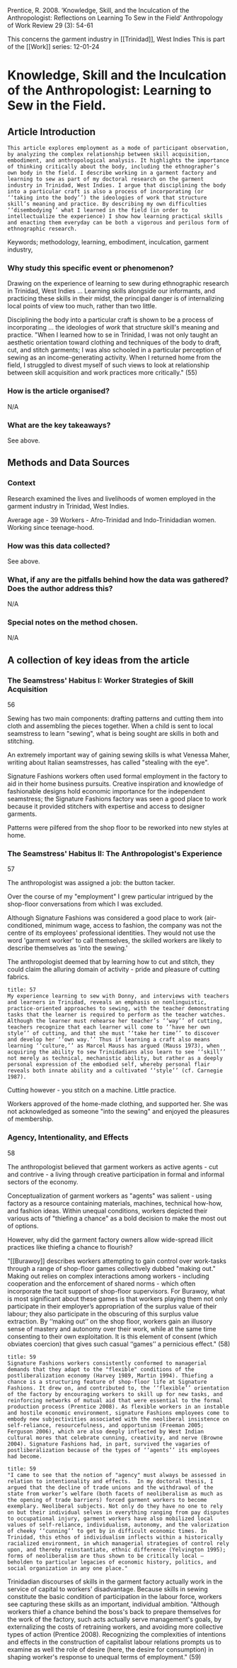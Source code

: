 Prentice, R. 2008. ‘Knowledge, Skill, and the Inculcation of the Anthropologist: Reflections on Learning To Sew in the Field’ Anthropology of Work Review 29 (3): 54-61

This concerns the garment industry in [[Trinidad]], West Indies
This is part of the [[Work]] series:
12-01-24

# Knowledge, Skill and the Inculcation of the Anthropologist: Learning to Sew in the Field.

## Article Introduction

```ad-abstract
This article explores employment as a mode of participant observation, by analyzing the complex relationship between skill acquisition, embodiment, and anthropological analysis. It highlights the importance of thinking critically about the body, including the ethnographer’s own body in the field. I describe working in a garment factory and learning to sew as part of my doctoral research on the garment industry in Trinidad, West Indies. I argue that disciplining the body into a particular craft is also a process of incorporating (or ‘‘taking into the body’’) the ideologies of work that structure skill’s meaning and practice. By describing my own difficulties ‘‘disembodying’’ what I learned in the field (in order to intellectualize the experience) I show how learning practical skills and enacting them everyday can be both a vigorous and perilous form of ethnographic research.
```

Keywords; methodology, learning, embodiment, inculcation, garment industry, 

### Why study this specific event or phenomenon?

Drawing on the experience of learning to sew during ethnographic research in Trinidad, West Indies ... Learning skills alongside our informants, and practicing these skills in their midst, the principal danger is of internalizing local points of view too much, rather than two little.

Disciplining the body into a particular craft is shown to be a process of incorporating ... the ideologies of *work* that structure skill's meaning and practice. "When I learned how to se in Trinidad, I was not only taught an aesthetic orientation toward clothing and techniques of the body to draft, cut, and stitch garments; I was also schooled in a particular perception of sewing as an income-generating activity. When I returned home from the field, I struggled to divest myself of such views to look at relationship between skill acquisition and work practices more critically." (55)

### How is the article organised?
N/A

### What are the key takeaways?
See above.

## Methods and Data Sources

### Context

Research examined the lives and livelihoods of women employed in the garment industry in Trinidad, West Indies.

Average age - 39
Workers - Afro-Trinidad and Indo-Trinidadian women.
Working since teenage-hood.

### How was this data collected?

See above.

### What, if any are the pitfalls behind how the data was gathered? Does the author address this?

N/A

### Special notes on the method chosen.

N/A


## A collection of key ideas from the article

### The Seamstress' Habitus I: Worker Strategies of Skill Acquisition

56

Sewing has two main components: drafting patterns and cutting them into cloth and assembling the pieces together. When a child is sent to local seamstress to learn "sewing", what is being sought are skills in both and stitching.

An extremely important way of gaining sewing skills is what Venessa Maher, writing about Italian seamstresses, has called "stealing with the eye".

Signature Fashions workers often used formal employment in the factory to aid in their home business pursuits. Creative inspiration and knowledge of fashionable designs hold economic importance for the independent seamstress; the Signature Fashions factory was seen a good place to work because it provided stitchers with expertise and access to designer garments.

Patterns were pilfered from the shop floor to be reworked into new styles at home.

### The Seamstress' Habitus II: The Anthropologist's Experience

57

The anthropologist was assigned a job: the button tacker.

Over the course of my "employment" I grew particular intrigued by the shop-floor conversations from which I was excluded.

Although Signature Fashions was considered a good place to work (air-conditioned, minimum wage, access to fashion, the company was not the centre of its employees' professional identities. They would not use the word 'garment worker' to call themselves, the skilled workers are likely to describe themselves as 'into the sewing.'

The anthropologist deemed that by learning how to cut and stitch, they could claim the alluring domain of activity - pride and pleasure of cutting fabrics.


```ad-quote
title: 57
My experience learning to sew with Donny, and interviews with teachers and learners in Trinidad, reveals an emphasis on nonlinguistic, practice-oriented approaches to sewing, with the teacher demonstrating tasks that the learner is required to perform as the teacher watches. Although the learner must rehearse her teacher’s ‘‘way’’ of cutting, teachers recognize that each learner will come to ‘‘have her own style’’ of cutting, and that she must ‘‘take her time’’ to discover and develop her ‘‘own way.’’ Thus if learning a craft also means learning ‘‘culture,’’ as Marcel Mauss has argued (Mauss 1973), when acquiring the ability to sew Trinidadians also learn to see ‘‘skill’’ not merely as technical, mechanistic ability, but rather as a deeply personal expression of the embodied self, whereby personal flair reveals both innate ability and a cultivated ‘‘style’’ (cf. Carnegie 1987).
```

Cutting however - you stitch on a machine. Little practice.

Workers approved of the home-made clothing, and supported her. She was not acknowledged as someone "into the sewing" and enjoyed the pleasures of membership.

### Agency, Intentionality, and Effects

58

The anthropologist believed that garment workers as active agents - cut and contrive - a living through creative participation in formal and informal sectors of the economy.

Conceptualization of garment workers as "agents" was salient - using factory as a resource containing materials, machines, technical how-how, and fashion ideas. Within unequal conditions, workers depicted their various acts of "thiefing a chance" as a bold decision to make the most out of options.

However, why did the garment factory owners allow wide-spread illicit practices like thiefing a chance to flourish?

"[[Burawoy]] describes workers attempting to gain control over work-tasks through a range of shop-floor games collectively dubbed "making out." Making out relies on complex interactions among workers - including cooperation and the enforcement of shared norms - which often incorporate the tacit support of shop-floor supervisors. For Burawoy, what is most significant about these games is that workers playing them not only participate in their employer’s appropriation of the surplus value of their labour; they also participate in the obscuring of this surplus value extraction. By ‘‘making out’’ on the shop floor, workers gain an illusory sense of mastery and autonomy over their work, while at the same time consenting to their own exploitation. It is this element of consent (which obviates coercion) that gives such casual ‘‘games’’ a pernicious effect." (58)


```ad-quote
title: 59
Signature Fashions workers consistently conformed to managerial demands that they adapt to the "flexible" conditions of the postliberalization economy (Harvey 1989, Martin 1994). Thiefing a chance is a structuring feature of shop-floor life at Signature Fashions. It drew on, and contributed to, the ‘‘flexible’’ orientation of the factory by encouraging workers to skill up for new tasks, and reinforcing networks of mutual aid that were essential to the formal production process (Prentice 2008). As flexible workers in an instable and hostile economic environment, signature Fashions employees come to embody new subjectivities associated with the neoliberal insistence on self-reliance, resourcefulness, and opportunism (Freeman 2005; Ferguson 2006), which are also deeply inflected by West Indian cultural mores that celebrate cunning, creativity, and nerve (Browne 2004). Signature Fashions had, in part, survived the vagaries of postliberalization because of the types of ‘‘agents’’ its employees had become.
```

```ad-quote
title: 59
"I came to see that the notion of "agency" must always be assessed in relation to intentionality and effects.  In my doctoral thesis, I argued that the decline of trade unions and the withdrawal of the state from worker’s welfare (both facets of neoliberalism as much as the opening of trade barriers) forced garment workers to become exemplary. Neoliberal subjects. Not only do they have no one to rely on but their individual selves in everything ranging from pay disputes to occupational injury, garment workers have also mobilized local values of self-reliance, individualism, autonomy, and the valorization of cheeky ‘‘cunning’’ to get by in difficult economic times. In Trinidad, this ethos of individualism inflects within a historically racialized environment, in which managerial strategies of control rely upon, and thereby reinstantiate, ethnic difference (Yelvington 1995); forms of neoliberalism are thus shown to be critically local – beholden to particular legacies of economic history, politics, and social organization in any one place."
```

Trinidadian discourses of skills in the garment factory actually work in the service of capital to workers' disadvantage. Because skills in sewing constitute the basic condition of participation in the labour force, workers see capturing these skills as an important, individual ambition. "Although workers thief a chance behind the boss's back to prepare themselves for the work of the factory, such acts actually serve management's goals, by externalizing the costs of retraining workers, and avoiding more collective types of action (Prentice 2008). Recognizing the complexities of intentions and effects in the construction of capitalist labour relations prompts us to examine as well the role of desire (here, the desire for consumption) in shaping worker's response to unequal terms of employment." (59)
